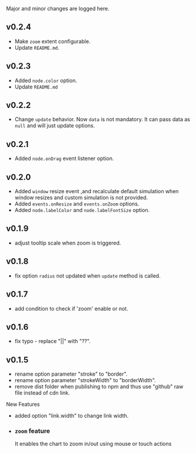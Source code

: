 Major and minor changes are logged here.

## v0.2.4

- Make `zoom` extent configurable.
- Update `README.md`.

## v0.2.3

- Added `node.color` option. 
- Update `README.md`

## v0.2.2

- Change `update` behavior. Now `data` is not mandatory. It can pass data as `null` and will just update options. 

## v0.2.1

- Added `node.onDrag` event listener option.

## v0.2.0

- Added `window` resize event ,and recalculate default simulation when window resizes and custom simulation is not provided. 
- Added `events.onResize` and `events.onZoom` options.
- Added `node.labelColor` and `node.labelFontSize` option.

## v0.1.9

- adjust tooltip scale when zoom is triggered.

## v0.1.8

- fix option `radius` not updated when `update` method is called.

## v0.1.7

- add condition to check if 'zoom' enable or not.

## v0.1.6

- fix typo - replace "||" with "??".

## v0.1.5

- rename option parameter "stroke" to "border".
- rename option parameter "strokeWidth" to "borderWidth".
- remove dist folder when publishing to npm and thus use "github" raw file instead of cdn link.

New Features

- added option "link.width" to change link width.

- ### `zoom` feature

  It enables the chart to zoom in/out using mouse or touch actions
  